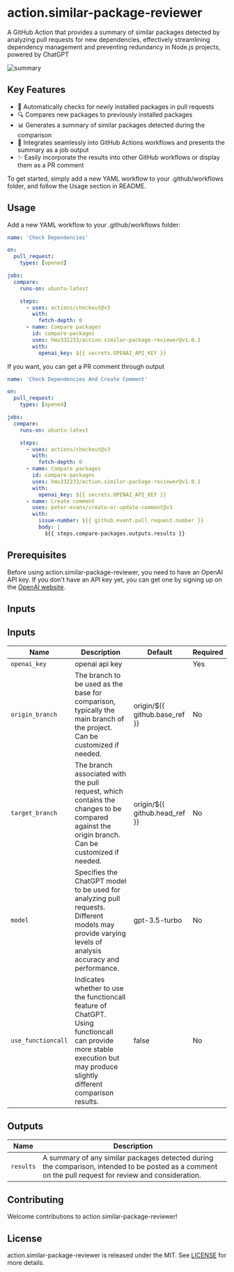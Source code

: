 # action.similar-package-reviewer

A GitHub Action that provides a summary of similar packages detected by analyzing pull requests for new dependencies, effectively streamlining dependency management and preventing redundancy in Node.js projects, powered by ChatGPT

![summary](https://user-images.githubusercontent.com/10302969/235314378-35cf7ba3-89b4-4279-8b0c-959ac46ecfc4.png)

## Key Features

- 🧩 Automatically checks for newly installed packages in pull requests
- 🔍 Compares new packages to previously installed packages
- 📊 Generates a summary of similar packages detected during the comparison
- 🚀 Integrates seamlessly into GitHub Actions workflows and presents the summary as a job output
- ✨ Easily incorporate the results into other GitHub workflows or display them as a PR comment

To get started, simply add a new YAML workflow to your .github/workflows folder, and follow the Usage section in README.

## Usage

Add a new YAML workflow to your .github/workflows folder:

```yaml
name: 'Check Dependencies'

on:
  pull_request:
    types: [opened]

jobs:
  compare:
    runs-on: ubuntu-latest

    steps:
      - uses: actions/checkout@v3
        with:
          fetch-depth: 0
      - name: Compare packages
        id: compare-packages
        uses: hmu332233/action.similar-package-reviewer@v1.0.1
        with:
          openai_key: ${{ secrets.OPENAI_API_KEY }}
```

If you want, you can get a PR comment through output

```yaml
name: 'Check Dependencies And Create Comment'

on:
  pull_request:
    types: [opened]

jobs:
  compare:
    runs-on: ubuntu-latest

    steps:
      - uses: actions/checkout@v3
        with:
          fetch-depth: 0
      - name: Compare packages
        id: compare-packages
        uses: hmu332233/action.similar-package-reviewer@v1.0.1
        with:
          openai_key: ${{ secrets.OPENAI_API_KEY }}
      - name: Create comment
        uses: peter-evans/create-or-update-comment@v3
        with:
          issue-number: ${{ github.event.pull_request.number }}
          body: |
            ${{ steps.compare-packages.outputs.results }}
```

## Prerequisites

Before using action.similar-package-reviewer, you need to have an OpenAI API key. If you don't have an API key yet, you can get one by signing up on the [OpenAI website](https://platform.openai.com/account/api-keys).

## Inputs

## Inputs

| Name               | Description                                                                                                                                                               | Default                       | Required |
| ------------------ | ------------------------------------------------------------------------------------------------------------------------------------------------------------------------- | ----------------------------- | -------- |
| `openai_key`       | openai api key                                                                                                                                                            |                               | Yes      |
| `origin_branch`    | The branch to be used as the base for comparison, typically the main branch of the project. Can be customized if needed.                                                  | origin/${{ github.base_ref }} | No       |
| `target_branch`    | The branch associated with the pull request, which contains the changes to be compared against the origin branch. Can be customized if needed.                            | origin/${{ github.head_ref }} | No       |
| `model`            | Specifies the ChatGPT model to be used for analyzing pull requests. Different models may provide varying levels of analysis accuracy and performance.                     | gpt-3.5-turbo                 | No       |
| `use_functioncall` | Indicates whether to use the functioncall feature of ChatGPT. Using functioncall can provide more stable execution but may produce slightly different comparison results. | false                         | No       |

## Outputs

| Name      | Description                                                                                                                                            |
| --------- | ------------------------------------------------------------------------------------------------------------------------------------------------------ |
| `results` | A summary of any similar packages detected during the comparison, intended to be posted as a comment on the pull request for review and consideration. |

## Contributing

Welcome contributions to action.similar-package-reviewer!

<!-- Please see our CONTRIBUTING.md file for more information on how to contribute. -->

## License

action.similar-package-reviewer is released under the MIT. See [LICENSE](./LICENSE) for more details.
